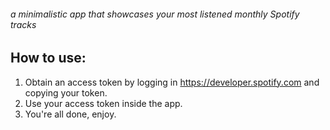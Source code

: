 ###### a minimalistic app that showcases your most listened monthly Spotify tracks

## How to use:
1. Obtain an access token by logging in https://developer.spotify.com and copying your token.
2. Use your access token inside the app.
3. You're all done, enjoy.
